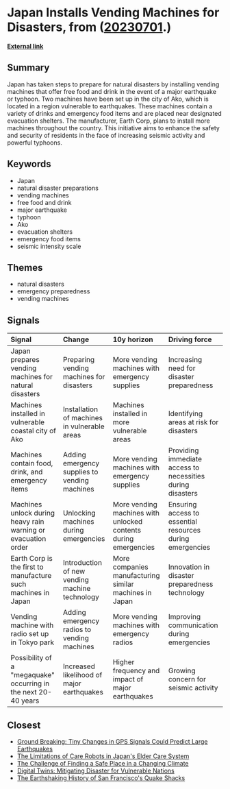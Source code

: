 # __Japan Installs Vending Machines for Disasters__, from ([20230701](https://kghosh.substack.com/p/20230701).)

__[External link](https://www.theguardian.com/world/2023/jun/02/japan-vending-machines-to-automatically-offer-free-food-if-earthquake-hits)__



## Summary

Japan has taken steps to prepare for natural disasters by installing vending machines that offer free food and drink in the event of a major earthquake or typhoon. Two machines have been set up in the city of Ako, which is located in a region vulnerable to earthquakes. These machines contain a variety of drinks and emergency food items and are placed near designated evacuation shelters. The manufacturer, Earth Corp, plans to install more machines throughout the country. This initiative aims to enhance the safety and security of residents in the face of increasing seismic activity and powerful typhoons.

## Keywords

* Japan
* natural disaster preparations
* vending machines
* free food and drink
* major earthquake
* typhoon
* Ako
* evacuation shelters
* emergency food items
* seismic intensity scale

## Themes

* natural disasters
* emergency preparedness
* vending machines

## Signals

| Signal                                                         | Change                                         | 10y horizon                                                     | Driving force                                              |
|:---------------------------------------------------------------|:-----------------------------------------------|:----------------------------------------------------------------|:-----------------------------------------------------------|
| Japan prepares vending machines for natural disasters          | Preparing vending machines for disasters       | More vending machines with emergency supplies                   | Increasing need for disaster preparedness                  |
| Machines installed in vulnerable coastal city of Ako           | Installation of machines in vulnerable areas   | Machines installed in more vulnerable areas                     | Identifying areas at risk for disasters                    |
| Machines contain food, drink, and emergency items              | Adding emergency supplies to vending machines  | More vending machines with emergency supplies                   | Providing immediate access to necessities during disasters |
| Machines unlock during heavy rain warning or evacuation order  | Unlocking machines during emergencies          | More vending machines with unlocked contents during emergencies | Ensuring access to essential resources during emergencies  |
| Earth Corp is the first to manufacture such machines in Japan  | Introduction of new vending machine technology | More companies manufacturing similar machines in Japan          | Innovation in disaster preparedness technology             |
| Vending machine with radio set up in Tokyo park                | Adding emergency radios to vending machines    | More vending machines with emergency radios                     | Improving communication during emergencies                 |
| Possibility of a "megaquake" occurring in the next 20-40 years | Increased likelihood of major earthquakes      | Higher frequency and impact of major earthquakes                | Growing concern for seismic activity                       |

## Closest

* [Ground Breaking: Tiny Changes in GPS Signals Could Predict Large Earthquakes](a00fd810052374121de9c17d5a5d60ac)
* [The Limitations of Care Robots in Japan's Elder Care System](ac120c377b70b80fe25a6cce1d0b7fe6)
* [The Challenge of Finding a Safe Place in a Changing Climate](efa36dc9bd5ddc890866d4ab1e68e71f)
* [Digital Twins: Mitigating Disaster for Vulnerable Nations](6cda4e5df8f06f435569a210fe99f376)
* [The Earthshaking History of San Francisco's Quake Shacks](1555ef221d33094937e6635647734a3c)